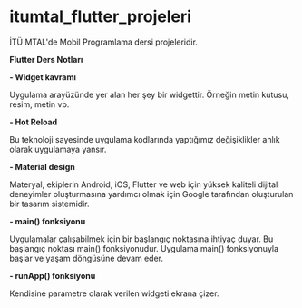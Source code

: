 # itumtal_flutter_projeleri
 İTÜ MTAL'de Mobil Programlama dersi projeleridir.

**Flutter Ders Notları**

 **- Widget kavramı**

Uygulama arayüzünde yer alan her şey bir widgettir. Örneğin metin kutusu, resim, metin vb.

 **- Hot Reload**

Bu teknoloji sayesinde uygulama kodlarında yaptığımız değişiklikler anlık olarak uygulamaya yansır.

 **- Material design**

Materyal, ekiplerin Android, iOS, Flutter ve web için yüksek kaliteli dijital deneyimler oluşturmasına yardımcı olmak için Google tarafından oluşturulan bir tasarım sistemidir.

 **- main() fonksiyonu**

Uygulamalar çalışabilmek için bir başlangıç noktasına ihtiyaç duyar. Bu başlangıç noktası main() fonksiyonudur. Uygulama main() fonksiyonuyla başlar ve yaşam döngüsüne devam eder.

 **- runApp() fonksiyonu**

Kendisine parametre olarak verilen widgeti ekrana çizer.
